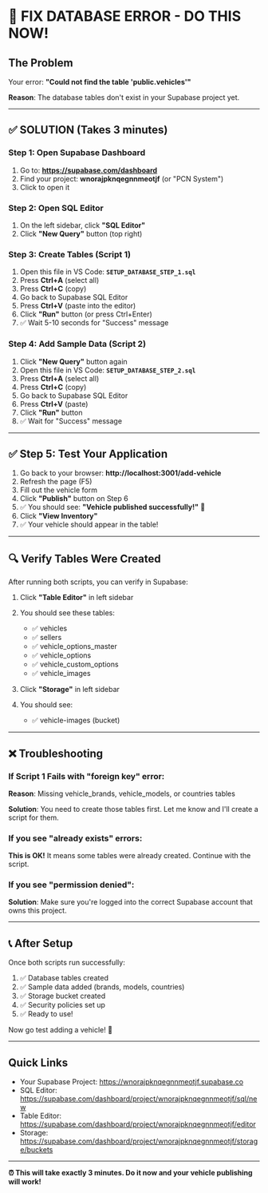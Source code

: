 # 🚨 FIX DATABASE ERROR - DO THIS NOW!

## The Problem
Your error: **"Could not find the table 'public.vehicles'"**

**Reason**: The database tables don't exist in your Supabase project yet.

---

## ✅ SOLUTION (Takes 3 minutes)

### Step 1: Open Supabase Dashboard
1. Go to: **https://supabase.com/dashboard**
2. Find your project: **wnorajpknqegnnmeotjf** (or "PCN System")
3. Click to open it

### Step 2: Open SQL Editor
1. On the left sidebar, click **"SQL Editor"**
2. Click **"New Query"** button (top right)

### Step 3: Create Tables (Script 1)
1. Open this file in VS Code: **`SETUP_DATABASE_STEP_1.sql`**
2. Press **Ctrl+A** (select all)
3. Press **Ctrl+C** (copy)
4. Go back to Supabase SQL Editor
5. Press **Ctrl+V** (paste into the editor)
6. Click **"Run"** button (or press Ctrl+Enter)
7. ✅ Wait 5-10 seconds for "Success" message

### Step 4: Add Sample Data (Script 2)
1. Click **"New Query"** button again
2. Open this file in VS Code: **`SETUP_DATABASE_STEP_2.sql`**
3. Press **Ctrl+A** (select all)
4. Press **Ctrl+C** (copy)
5. Go back to Supabase SQL Editor
6. Press **Ctrl+V** (paste)
7. Click **"Run"** button
8. ✅ Wait for "Success" message

---

## ✅ Step 5: Test Your Application

1. Go back to your browser: **http://localhost:3001/add-vehicle**
2. Refresh the page (F5)
3. Fill out the vehicle form
4. Click **"Publish"** button on Step 6
5. ✅ You should see: **"Vehicle published successfully!"** 🎉
6. Click **"View Inventory"**
7. ✅ Your vehicle should appear in the table!

---

## 🔍 Verify Tables Were Created

After running both scripts, you can verify in Supabase:

1. Click **"Table Editor"** in left sidebar
2. You should see these tables:
   - ✅ vehicles
   - ✅ sellers
   - ✅ vehicle_options_master
   - ✅ vehicle_options
   - ✅ vehicle_custom_options
   - ✅ vehicle_images

3. Click **"Storage"** in left sidebar
4. You should see:
   - ✅ vehicle-images (bucket)

---

## ❌ Troubleshooting

### If Script 1 Fails with "foreign key" error:
**Reason**: Missing vehicle_brands, vehicle_models, or countries tables

**Solution**: You need to create those tables first. Let me know and I'll create a script for them.

### If you see "already exists" errors:
**This is OK!** It means some tables were already created. Continue with the script.

### If you see "permission denied":
**Solution**: Make sure you're logged into the correct Supabase account that owns this project.

---

## 📞 After Setup

Once both scripts run successfully:

1. ✅ Database tables created
2. ✅ Sample data added (brands, models, countries)
3. ✅ Storage bucket created
4. ✅ Security policies set up
5. ✅ Ready to use!

Now go test adding a vehicle! 🚗

---

## Quick Links

- Your Supabase Project: https://wnorajpknqegnnmeotjf.supabase.co
- SQL Editor: https://supabase.com/dashboard/project/wnorajpknqegnnmeotjf/sql/new
- Table Editor: https://supabase.com/dashboard/project/wnorajpknqegnnmeotjf/editor
- Storage: https://supabase.com/dashboard/project/wnorajpknqegnnmeotjf/storage/buckets

---

**⏰ This will take exactly 3 minutes. Do it now and your vehicle publishing will work!**
